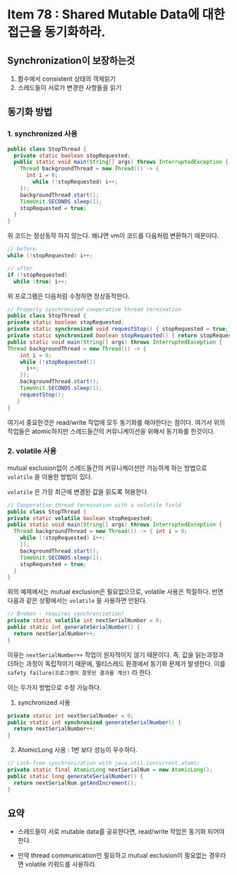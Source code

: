 # Item 78 : Shared Mutable Data에 대한 접근을 동기화하라.

## Synchronization이 보장하는것

1. 함수에서 consistent 상태의 객체읽기
2. 스레드들이 서로가 변경한 사항들을 읽기

## 동기화 방법

### 1. synchronized 사용

``` java
public class StopThread {
  private static boolean stopRequested;
  public static void main(String[] args) throws InterruptedException {
    Thread backgroundThread = new Thread(() -> { 
      int i = 0;
    	while (!stopRequested) i++;
    }); 
    backgroundThread.start();
    TimeUnit.SECONDS.sleep(1);
    stopRequested = true; 
  }
}
```

위 코드는 정상동작 하지 않는다. 왜냐면 vm이 코드를 다음처럼 변환하기 때문이다.

``` java
// before
while (!stopRequested) i++;
```



``` java
// after
if (!stopRequested) 
  while (true) i++;
```

위 프로그램은 다음처럼 수정하면 정상동작한다.

``` java
// Properly synchronized cooperative thread termination
public class StopThread {
private static boolean stopRequested;
private static synchronized void requestStop() { stopRequested = true;}
private static synchronized boolean stopRequested() { return stopRequested;}
public static void main(String[] args) throws InterruptedException {
Thread backgroundThread = new Thread(() -> {
    int i = 0;
    while (!stopRequested())
      i++; 
    });
    backgroundThread.start();
    TimeUnit.SECONDS.sleep(1);
    requestStop(); 
   }
}
```

여기서 중요한것은 read/write 작업에 모두 동기화를 해야한다는 점이다. 여기서 위의 작업들은 atomic하지만 스레드들간의 커뮤니케이션을 위해서 동기화를 한것이다.

### 2. volatile 사용

mutual exclusion없이 스레드들간의 커뮤니케이션만 가능하게 하는 방법으로 ``` volatile``` 을 이용한 방법이 있다.

```volatile``` 은 가장 최근에 변경된 값을 읽도록 허용한다. 

``` java
// Cooperative thread termination with a volatile field
public class StopThread {
private static volatile boolean stopRequested;
public static void main(String[] args) throws InterruptedException {
  Thread backgroundThread = new Thread(() -> { int i = 0;
    while (!stopRequested) i++;
    }); 
    backgroundThread.start();
    TimeUnit.SECONDS.sleep(1);
    stopRequested = true; 
  }
}
```

위의 예제에서는 mutual exclusion은 필요없으므로, volatile 사용은 적절하다. 반면 다음과 같은 상황에서는 ```volatile``` 을 사용하면 안된다.

``` java
// Broken - requires synchronization!
private static volatile int nextSerialNumber = 0;
public static int generateSerialNumber() { 
  return nextSerialNumber++;
}
```

이유는 ```nextSerialNumber++``` 작업이 원자적이지 않기 때문이다. 즉, 값을 읽는과정과 더하는 과정이 독립적이기 때문에, 멀티스레드 환경에서 동기화 문제가 발생한다. 이를 ```safety failure(프로그램이 잘못된 결과를 계산)``` 라 한다.

이는 두가지 방법으로 수정 가능하다.

1. synchronized 사용

  ``` java
  private static int nextSerialNumber = 0;
  public static int synchronized generateSerialNumber() { 
    return nextSerialNumber++;
  }
  ```

2. AtomicLong 사용 : 1번 보다 성능이 우수하다.

  ``` java
  // Lock-free synchronization with java.util.concurrent.atomic
  private static final AtomicLong nextSerialNum = new AtomicLong();
  public static long generateSerialNumber() {
  	return nextSerialNum.getAndIncrement(); 
  }
  ```

## 요약

- 스레드들이 서로 mutable data를 공유한다면, read/write 작업은 동기화 되어야한다.    

- 만약 thread communication만 필요하고 mutual exclusion이 필요없는 경우라면 volatile 키워드를 사용하라.

